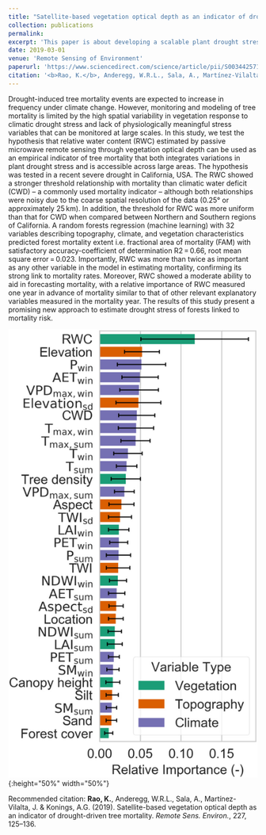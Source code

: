 ```yaml
---
title: "Satellite-based vegetation optical depth as an indicator of drought-driven tree mortality"
collection: publications
permalink: 
excerpt: 'This paper is about developing a scalable plant drought stress indicator using vegetation optical depth.'
date: 2019-03-01
venue: 'Remote Sensing of Environment'
paperurl: 'https://www.sciencedirect.com/science/article/pii/S0034425719301208'
citation: '<b>Rao, K.</b>, Anderegg, W.R.L., Sala, A., Martínez-Vilalta, J. & Konings, A.G. (2019). Satellite-based vegetation optical depth as an indicator of drought-driven tree mortality. <i>Remote Sens. Environ.</i>, 227, 125–136.'
---
```


Drought-induced tree mortality events are expected to increase in frequency under climate change. However, monitoring and modeling of tree mortality is limited by the high spatial variability in vegetation response to climatic drought stress and lack of physiologically meaningful stress variables that can be monitored at large scales. In this study, we test the hypothesis that relative water content (RWC) estimated by passive microwave remote sensing through vegetation optical depth can be used as an empirical indicator of tree mortality that both integrates variations in plant drought stress and is accessible across large areas. The hypothesis was tested in a recent severe drought in California, USA. The RWC showed a stronger threshold relationship with mortality than climatic water deficit (CWD) – a commonly used mortality indicator – although both relationships were noisy due to the coarse spatial resolution of the data (0.25° or approximately 25 km). In addition, the threshold for RWC was more uniform than that for CWD when compared between Northern and Southern regions of California. A random forests regression (machine learning) with 32 variables describing topography, climate, and vegetation characteristics predicted forest mortality extent i.e. fractional area of mortality (FAM) with satisfactory accuracy-coefficient of determination R2 = 0.66, root mean square error = 0.023. Importantly, RWC was more than twice as important as any other variable in the model in estimating mortality, confirming its strong link to mortality rates. Moreover, RWC showed a moderate ability to aid in forecasting mortality, with a relative importance of RWC measured one year in advance of mortality similar to that of other relevant explanatory variables measured in the mortality year. The results of this study present a promising new approach to estimate drought stress of forests linked to mortality risk.

![](/images/rwc.jpg){:height="50%" width="50%"}


Recommended citation: <b>Rao, K.</b>, Anderegg, W.R.L., Sala, A., Martínez-Vilalta, J. & Konings, A.G. (2019). Satellite-based vegetation optical depth as an indicator of drought-driven tree mortality. <i>Remote Sens. Environ.</i>, 227, 125–136.
